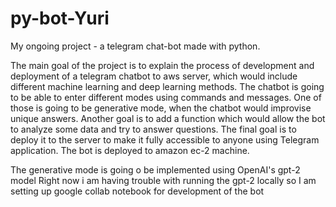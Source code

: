 # py-bot-Yuri
My ongoing project - a telegram chat-bot made with python. 

  The main goal of the project is to explain the process of development and deployment of a telegram chatbot to aws server, which would include different machine learning and deep learning methods. The chatbot is going to be able to enter different modes using commands and messages. One of those is going to be generative mode, when the chatbot would improvise unique answers. Another goal is to add a function which would allow the bot to analyze some data and try to answer questions. The final goal is to deploy it to the server to make it fully accessible to anyone using Telegram application.
  The bot is deployed to amazon ec-2 machine.

  The generative mode is going o be implemented using OpenAI's gpt-2 model
  Right now i am having trouble with running the gpt-2 locally so I am setting up google collab notebook for development of the bot


